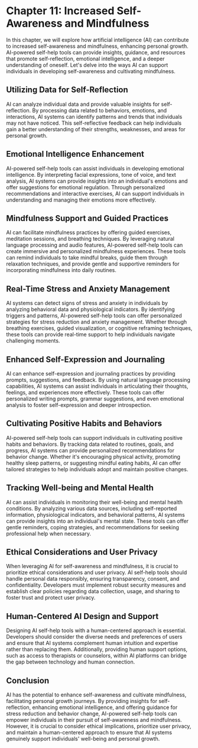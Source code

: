 Chapter 11: Increased Self-Awareness and Mindfulness
====================================================

In this chapter, we will explore how artificial intelligence (AI) can contribute to increased self-awareness and mindfulness, enhancing personal growth. AI-powered self-help tools can provide insights, guidance, and resources that promote self-reflection, emotional intelligence, and a deeper understanding of oneself. Let's delve into the ways AI can support individuals in developing self-awareness and cultivating mindfulness.

**Utilizing Data for Self-Reflection**
--------------------------------------

AI can analyze individual data and provide valuable insights for self-reflection. By processing data related to behaviors, emotions, and interactions, AI systems can identify patterns and trends that individuals may not have noticed. This self-reflective feedback can help individuals gain a better understanding of their strengths, weaknesses, and areas for personal growth.

**Emotional Intelligence Enhancement**
--------------------------------------

AI-powered self-help tools can assist individuals in developing emotional intelligence. By interpreting facial expressions, tone of voice, and text analysis, AI systems can provide insights into an individual's emotions and offer suggestions for emotional regulation. Through personalized recommendations and interactive exercises, AI can support individuals in understanding and managing their emotions more effectively.

**Mindfulness Support and Guided Practices**
--------------------------------------------

AI can facilitate mindfulness practices by offering guided exercises, meditation sessions, and breathing techniques. By leveraging natural language processing and audio features, AI-powered self-help tools can create immersive and personalized mindfulness experiences. These tools can remind individuals to take mindful breaks, guide them through relaxation techniques, and provide gentle and supportive reminders for incorporating mindfulness into daily routines.

**Real-Time Stress and Anxiety Management**
-------------------------------------------

AI systems can detect signs of stress and anxiety in individuals by analyzing behavioral data and physiological indicators. By identifying triggers and patterns, AI-powered self-help tools can offer personalized strategies for stress reduction and anxiety management. Whether through breathing exercises, guided visualization, or cognitive reframing techniques, these tools can provide real-time support to help individuals navigate challenging moments.

**Enhanced Self-Expression and Journaling**
-------------------------------------------

AI can enhance self-expression and journaling practices by providing prompts, suggestions, and feedback. By using natural language processing capabilities, AI systems can assist individuals in articulating their thoughts, feelings, and experiences more effectively. These tools can offer personalized writing prompts, grammar suggestions, and even emotional analysis to foster self-expression and deeper introspection.

**Cultivating Positive Habits and Behaviors**
---------------------------------------------

AI-powered self-help tools can support individuals in cultivating positive habits and behaviors. By tracking data related to routines, goals, and progress, AI systems can provide personalized recommendations for behavior change. Whether it's encouraging physical activity, promoting healthy sleep patterns, or suggesting mindful eating habits, AI can offer tailored strategies to help individuals adopt and maintain positive changes.

**Tracking Well-being and Mental Health**
-----------------------------------------

AI can assist individuals in monitoring their well-being and mental health conditions. By analyzing various data sources, including self-reported information, physiological indicators, and behavioral patterns, AI systems can provide insights into an individual's mental state. These tools can offer gentle reminders, coping strategies, and recommendations for seeking professional help when necessary.

**Ethical Considerations and User Privacy**
-------------------------------------------

When leveraging AI for self-awareness and mindfulness, it is crucial to prioritize ethical considerations and user privacy. AI self-help tools should handle personal data responsibly, ensuring transparency, consent, and confidentiality. Developers must implement robust security measures and establish clear policies regarding data collection, usage, and sharing to foster trust and protect user privacy.

**Human-Centered AI Design and Support**
----------------------------------------

Designing AI self-help tools with a human-centered approach is essential. Developers should consider the diverse needs and preferences of users and ensure that AI systems complement human intuition and expertise rather than replacing them. Additionally, providing human support options, such as access to therapists or counselors, within AI platforms can bridge the gap between technology and human connection.

**Conclusion**
--------------

AI has the potential to enhance self-awareness and cultivate mindfulness, facilitating personal growth journeys. By providing insights for self-reflection, enhancing emotional intelligence, and offering guidance for stress reduction and behavior change, AI-powered self-help tools can empower individuals in their pursuit of self-awareness and mindfulness. However, it is crucial to consider ethical implications, prioritize user privacy, and maintain a human-centered approach to ensure that AI systems genuinely support individuals' well-being and personal growth.
